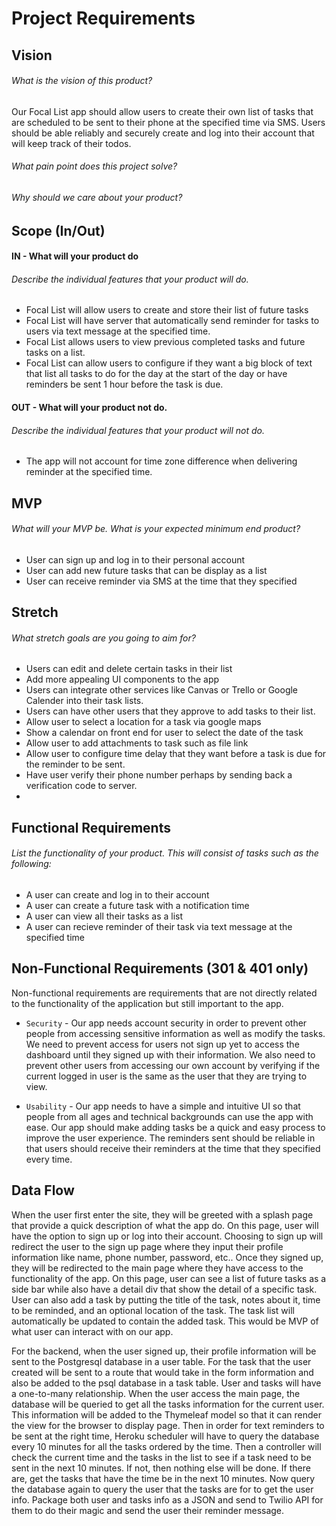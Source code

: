 # Project Requirements

## Vision

###### What is the vision of this product?

Our Focal List app should allow users to create their own list of tasks that are scheduled to be sent to their phone at the specified time via SMS. Users should be able reliably and securely create and log into their account that will keep track of their todos. 

###### What pain point does this project solve?



###### Why should we care about your product?



## Scope (In/Out)
#### IN - What will your product do
###### Describe the individual features that your product will do.

- Focal List will allow users to create and store their list of future tasks
- Focal List will have server that automatically send reminder for tasks to users via text message at the specified time. 
- Focal List allows users to view previous completed tasks and future tasks on a list. 
- Focal List can allow users to configure if they want a big block of text that list all tasks to do for the day at the start of the day or have reminders be sent 1 hour before the task is due.  


#### OUT - What will your product not do.
###### Describe the individual features that your product will not do.

 - The app will not account for time zone difference when delivering reminder at the specified time.


## MVP
###### What will your MVP be. What is your expected minimum end product?

 - User can sign up and log in to their personal account 
 - User can add new future tasks that can be display as a list 
 - User can receive reminder via SMS at the time that they specified

## Stretch
###### What stretch goals are you going to aim for?

- Users can edit and delete certain tasks in their list
- Add more appealing UI components to the app
- Users can integrate other services like Canvas or Trello or Google Calender into their task lists. 
- Users can have other users that they approve to add tasks to their list. 
- Allow user to select a location for a task via google maps
- Show a calendar on front end for user to select the date of the task
- Allow user to add attachments to task such as file link
- Allow user to configure time delay that they want before a task is due for the reminder to be sent. 
- Have user verify their phone number perhaps by sending back a verification code to server. 
- 

## Functional Requirements
###### List the functionality of your product. This will consist of tasks such as the following:

- A user can create and log in to their account
- A user can create a future task with a notification time
- A user can view all their tasks as a list
- A user can recieve reminder of their task via text message at the specified time

## Non-Functional Requirements (301 & 401 only)
Non-functional requirements are requirements that are not directly related to the functionality of the application but still important to the app.

- `Security` - Our app needs account security in order to prevent other people from accessing sensitive information as well as modify the tasks. We need to prevent access for users not sign up yet to access the dashboard until they signed up with their information. We also need to prevent other users from accessing our own account by verifying if the current logged in user is the same as the user that they are trying to view.

- `Usability` - Our app needs to have a simple and intuitive UI so that people from all ages and technical backgrounds can use the app with ease. Our app should make adding tasks be a quick and easy process to improve the user experience. The reminders sent should be reliable in that users should receive their reminders at the time that they specified every time.  

## Data Flow

When the user first enter the site, they will be greeted with a splash page that provide a quick description of what the app do. On this page, user will have the option to sign up or log into their account. Choosing to sign up will redirect the user to the sign up page where they input their profile information like name, phone number, password, etc.. Once they signed up, they will be redirected to the main page where they have access to the functionality of the app. On this page, user can see a list of future tasks as a side bar while also have a detail div that show the detail of a specific task. User can also add a task by putting the title of the task, notes about it, time to be reminded, and an optional location of the task. The task list will automatically be updated to contain the added task. This would be MVP of what user can interact with on our app.

For the backend, when the user signed up, their profile information will be sent to the Postgresql database in a user table. For the task that the user created will be sent to a route that would take in the form information and also be added to the psql database in a task table. User and tasks will have a one-to-many relationship. When the user access the main page, the database will be queried to get all the tasks information for the current user. This information will be added to the Thymeleaf model so that it can render the view for the browser to display page. Then in order for text reminders to be sent at the right time, Heroku scheduler will have to query the database every 10 minutes for all the tasks ordered by the time. Then a controller will check the current time and the tasks in the list to see if a task need to be sent in the next 10 minutes. If not, then nothing else will be done. If there are, get the tasks that have the time be in the next 10 minutes. Now query the database again to query the user that the tasks are for to get the user info. Package both user and tasks info as a JSON and send to Twilio API for them to do their magic and send the user their reminder message.  

